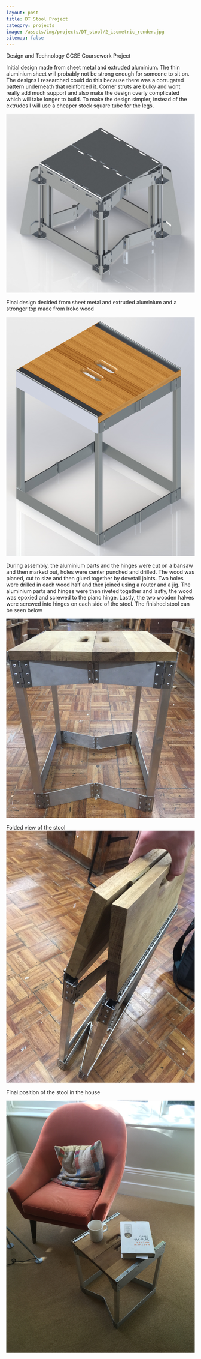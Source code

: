 ```yaml
---
layout: post
title: DT Stool Project
category: projects
image: /assets/img/projects/DT_stool/2_isometric_render.jpg
sitemap: false
---
```


Design and Technology GCSE Coursework Project

<!--more-->

Initial design made from sheet metal and extruded aluminium. The thin aluminium sheet will probably not be strong enough for someone to sit on. The designs I researched could do this because there was a corrugated pattern underneath that reinforced it. Corner struts are bulky and wont really add much support and also make the design overly complicated which will take longer to build. To make the design simpler, instead of the extrudes I will use a cheaper stock square tube for the legs. 

![](/assets/img/projects//DT_stool/1_Isometric%20Render.JPG)

Final design decided from sheet metal and extruded aluminium and a stronger top made from Iroko wood

![](/assets/img/projects//DT_stool/2_isometric_render.JPG)

During assembly, the aluminium parts and the hinges were cut on a bansaw and then marked out, holes were center punched and drilled. The wood was planed, cut to size and then glued together by dovetail joints. Two holes were drilled in each wood half and then joined using a router and a jig. The aluminium parts and hinges were then riveted together and lastly, the wood was epoxied and screwed to the piano hinge. Lastly, the two wooden halves were screwed into hinges on each side of the stool. The finished stool can be seen below

![](/assets/img/projects//DT_stool/finished_front.JPG)

Folded view of the stool
![](/assets/img/projects//DT_stool/finished_folded.JPG)

Final position of the stool in the house 

![](/assets/img/projects//DT_stool/finished_position.JPG)